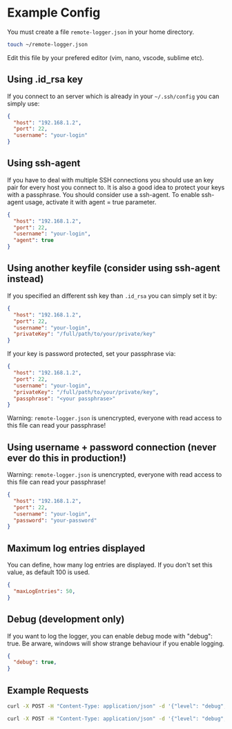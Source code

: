 # Example Config

You must create a file  `remote-logger.json` in your home directory.

```bash
touch ~/remote-logger.json
```

Edit this file by your prefered editor (vim, nano, vscode, sublime etc).

## Using .id_rsa key

If you connect to an server which is already in your `~/.ssh/config` you can simply use:

```json
{
  "host": "192.168.1.2",
  "port": 22,
  "username": "your-login"
}
```

## Using ssh-agent

If you have to deal with multiple SSH connections you should use an key pair for every host you connect to. It is also a good idea to protect your keys with a passphrase. You should consider use a ssh-agent. To enable ssh-agent usage, activate it with agent = true parameter.

```json
{
  "host": "192.168.1.2",
  "port": 22,
  "username": "your-login",
  "agent": true
}
```

## Using another keyfile (consider using ssh-agent instead)

If you specified an different ssh key than `.id_rsa` you can simply set it by:

```json
{
  "host": "192.168.1.2",
  "port": 22,
  "username": "your-login",
  "privateKey": "/full/path/to/your/private/key"
}
```

If your key is password protected, set your passphrase via:

```json
{
  "host": "192.168.1.2",
  "port": 22,
  "username": "your-login",
  "privateKey": "/full/path/to/your/private/key",
  "passphrase": "<your passphrase>"
}
```

Warning: `remote-logger.json` is unencrypted, everyone with read access to this file can read your passphrase!

## Using username + password connection (never ever do this in production!)

Warning: `remote-logger.json` is unencrypted, everyone with read access to this file can read your passphrase!

```json
{
  "host": "192.168.1.2",
  "port": 22,
  "username": "your-login",
  "password": "your-password"
}
```

## Maximum log entries displayed

You can define, how many log entries are displayed. If you don't set this value, as default 100 is used.

```json
{
  "maxLogEntries": 50,
}
```

## Debug (development only)

If you want to log the logger, you can enable debug mode with "debug": true. Be arware, windows will show strange behaviour if you enable logging.

```json
{
  "debug": true,
}
```

## Example Requests

```bash
curl -X POST -H "Content-Type: application/json" -d '{"level": "debug", "message": "Hello Debug", "type": "text", "context": {"email": "hello@foobar.ninja"}}' http://localhost:29980

curl -X POST -H "Content-Type: application/json" -d '{"level": "debug", "message": "Debug SQL", "type": "sql", "statement": "select * from foo where bar > 42;", "context": {}}' http://localhost:29980

```
